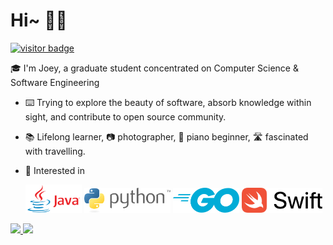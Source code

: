 # Hi~ 👋🏻

[![visitor badge](https://visitor-badge.laobi.icu/badge?page_id=joey66666.visitor-badge)](https://github.com/ybhan)

🎓 I'm Joey, a graduate student concentrated on Computer Science & Software Engineering

- ⌨️ Trying to explore the beauty of software, absorb knowledge within sight, and contribute to open source community.

<!-- - 👨🏻‍💻 Currently working on postgraduate courses. -->

- 📚 Lifelong learner, 📷 photographer, 🎹 piano beginner, 🛣 fascinated with travelling. 



<!-- - 👀 Actively seeking for Internship. -->

- 💙 Interested in

  <code><img height="45" width="90" src="https://github.com/joey66666/joey66666/blob/master/assets/Java_logo_icon.png"></code>
  <code><img height="40" src="https://github.com/joey66666/joey66666/blob/master/assets/python-3.svg"></code>
  <code><img height="40" src="https://github.com/joey66666/joey66666/blob/master/assets/go-blue.svg"></code>
  <code><img height="40" src="https://github.com/joey66666/joey66666/blob/master/assets/Swift_logo_horz_lockup_color_rgb.svg"></code>

<a href="https://github.com/joey66666">
  <img width="394" src="https://github-readme-stats-rho.vercel.app/api?username=joey66666&show_icons=true" />
</a>
<a href="https://github.com/joey66666?tab=repositories">
  <img width="330" src="https://github-readme-stats.vercel.app/api/top-langs/?username=joey66666&layout=compact" />
</a>
